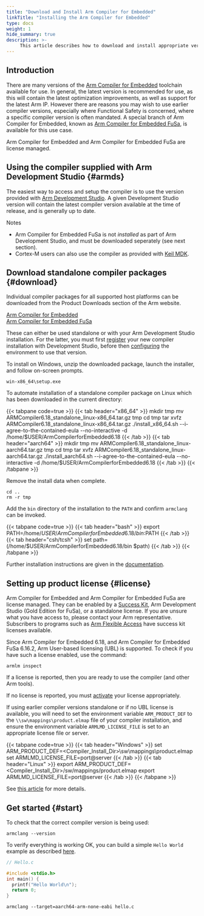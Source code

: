 ```yaml
---
title: "Download and Install Arm Compiler for Embedded"
linkTitle: "Installing the Arm Compiler for Embedded"
type: docs
weight: 1
hide_summary: true
description: >-
     This article describes how to download and install appropriate versions of the Arm Compiler for Embedded and Arm Compiler for Embedded FuSa
---
```


## Introduction

There are many versions of the [Arm Compiler for Embedded](https://developer.arm.com/Tools%20and%20Software/Arm%20Compiler%20for%20Embedded) toolchain available for use. In general, the latest version is recommended for use, as this will contain the latest optimization improvements, as well as support for the latest Arm IP. However there are reasons you may wish to use earlier compiler versions, especially where Functional Safety is concerned, where a specific compiler version is often mandated. A special branch of Arm Compiler for Embedded, known as [Arm Compiler for Embedded FuSa](https://developer.arm.com/Tools%20and%20Software/Arm%20Compiler%20for%20Embedded%20FuSa), is available for this use case.

Arm Compiler for Embedded and Arm Compiler for Embedded FuSa are license managed.

## Using the compiler supplied with Arm Development Studio {#armds}

The easiest way to access and setup the compiler is to use the version provided with [Arm Development Studio](https://developer.arm.com/Tools%20and%20Software/Arm%20Development%20Studio). A given Development Studio version will contain the latest compiler version available at the time of release, and is generally up to date.

Notes
- Arm Compiler for Embedded FuSa is not _installed_ as part of Arm Development Studio, and must be downloaded seperately (see next section).
- Cortex-M users can also use the compiler as provided with [Keil MDK](https://www2.keil.com/mdk5).

## Download standalone compiler packages {#download}

Individual compiler packages for all supported host platforms can be downloaded from the Product Downloads section of the Arm website.

[Arm Compiler for Embedded](https://developer.arm.com/downloads/-/arm-compiler-for-embedded)\
[Arm Compiler for Embedded FuSa](https://developer.arm.com/downloads/-/arm-compiler-for-functional-safety)

These can either be used standalone or with your Arm Development Studio installation. For the latter, you must first [register](https://developer.arm.com/documentation/101469/latest/Installing-and-configuring-Arm-Development-Studio/Register-a-compiler-toolchain) your new compiler installation with Development Studio, before then [configuring](https://developer.arm.com/documentation/101469/latest/Installing-and-configuring-Arm-Development-Studio/Register-a-compiler-toolchain/Configure-a-compiler-toolchain-for-the-Arm-DS-command-prompt) the environment to use that version.

To install on Windows, unzip the downloaded package, launch the installer, and follow on-screen prompts.
```console
win-x86_64\setup.exe
```

To automate installation of a standalone compiler package on Linux which has been downloaded in the current directory:

{{< tabpane code=true >}}
  {{< tab header="x86_64" >}}
mkdir tmp
mv ARMCompiler6.18_standalone_linux-x86_64.tar.gz tmp
cd tmp
tar xvfz ARMCompiler6.18_standalone_linux-x86_64.tar.gz
./install_x86_64.sh --i-agree-to-the-contained-eula --no-interactive -d /home/$USER/ArmCompilerforEmbedded6.18
{{< /tab >}}
{{< tab header="aarch64" >}}
mkdir tmp
mv ARMCompiler6.18_standalone_linux-aarch64.tar.gz tmp
cd tmp
tar xvfz ARMCompiler6.18_standalone_linux-aarch64.tar.gz
./install_aarch64.sh --i-agree-to-the-contained-eula --no-interactive -d /home/$USER/ArmCompilerforEmbedded6.18
{{< /tab >}}
{{< /tabpane >}}

Remove the install data when complete.

```console
cd ..
rm -r tmp
```
Add the `bin` directory of the installation to the `PATH` and confirm `armclang` can be invoked.

{{< tabpane code=true >}}
  {{< tab header="bash" >}}
export PATH=/home/$USER/ArmCompilerforEmbedded6.18/bin:$PATH
{{< /tab >}}
  {{< tab header="csh/tcsh" >}}
set path=(/home/$USER/ArmCompilerforEmbedded6.18/bin $path)
{{< /tab >}}
{{< /tabpane >}}

Further installation instructions are given in the [documentation](https://developer.arm.com/documentation/100748/latest/Getting-Started/Installing-Arm-Compiler-for-Embedded).

## Setting up product license {#license}

Arm Compiler for Embedded and Arm Compiler for Embedded FuSa are license managed. They can be enabled by a [Success Kit](https://www.arm.com/products/development-tools/success-kits), Arm Development Studio (Gold Edition for FuSa), or a standalone license. If you are unsure what you have access to, please contact your Arm representative. Subscribers to programs such as [Arm Flexible Access](https://www.arm.com/products/flexible-access) have success kit licenses available.

Since Arm Compiler for Embedded 6.18, and Arm Compiler for Embedded FuSa 6.16.2, Arm User-based licensing (UBL) is supported. To check if you have such a license enabled, use the command:
```console
armlm inspect
```
If a license is reported, then you are ready to use the compiler (and other Arm tools).

If no license is reported, you must [activate](https://developer.arm.com/documentation/102516/latest/Using-user-based-licensing) your license appropriately.

If using earlier compiler versions standalone or if no UBL license is available, you will need to set the environment variable `ARM_PRODUCT_DEF` to the `\\sw\mappings\product.elmap` file of your compiler installation, and ensure the environment variable `ARMLMD_LICENSE_FILE` is set to an appropriate license file or server.

{{< tabpane code=true >}}
  {{< tab header="Windows" >}}
set ARM_PRODUCT_DEF=<Compiler_Install_Dir>\sw\mappings\product.elmap
set ARMLMD_LICENSE_FILE=port@server
{{< /tab >}}
  {{< tab header="Linux" >}}
export ARM_PRODUCT_DEF=<Compiler_Install_Dir>/sw/mappings/product.elmap
export ARMLMD_LICENSE_FILE=port@server
{{< /tab >}}
{{< /tabpane >}}


See [this article](https://developer.arm.com/documentation/ka004977/latest) for more details.

## Get started {#start}

To check that the correct compiler version is being used:

```console
armclang --version
```

To verify everything is working OK, you can build a simple `Hello World` example as described [here](https://developer.arm.com/documentation/100748/latest/Getting-Started/Compiling-a-Hello-World-example).

```C
// Hello.c

#include <stdio.h>
int main() {
  printf("Hello World\n");
  return 0;
}
```
```console
armclang --target=aarch64-arm-none-eabi hello.c
```